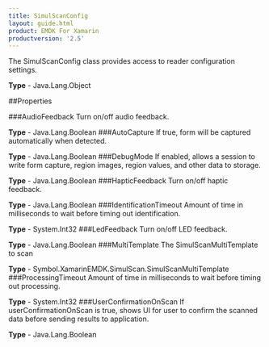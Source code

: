 ```yaml
---
title: SimulScanConfig
layout: guide.html
product: EMDK For Xamarin 
productversion: '2.5' 
---
```

The SimulScanConfig class provides access to reader configuration settings.

**Type** - Java.Lang.Object

##Properties

###AudioFeedback
Turn on/off audio feedback.

**Type** - Java.Lang.Boolean
###AutoCapture
If true, form will be captured automatically when detected.

**Type** - Java.Lang.Boolean
###DebugMode
If enabled, allows a session to write form capture, region images, region values, and other data to storage.

**Type** - Java.Lang.Boolean
###HapticFeedback
Turn on/off haptic feedback.

**Type** - Java.Lang.Boolean
###IdentificationTimeout
Amount of time in milliseconds to wait before timing out identification.

**Type** - System.Int32
###LedFeedback
Turn on/off LED feedback.

**Type** - Java.Lang.Boolean
###MultiTemplate
The SimulScanMultiTemplate to scan

**Type** - Symbol.XamarinEMDK.SimulScan.SimulScanMultiTemplate
###ProcessingTimeout
Amount of time in milliseconds to wait before timing out processing.

**Type** - System.Int32
###UserConfirmationOnScan
If userConfirmationOnScan is true, shows UI for user to confirm the scanned data before sending results to application.

**Type** - Java.Lang.Boolean
